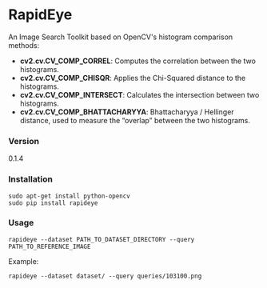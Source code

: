 # RapidEye

An Image Search Toolkit based on OpenCV's histogram comparison methods:

 - **cv2.cv.CV_COMP_CORREL**: Computes the correlation between the two histograms.
 - **cv2.cv.CV_COMP_CHISQR**: Applies the Chi-Squared distance to the histograms.
 - **cv2.cv.CV_COMP_INTERSECT**: Calculates the intersection between two histograms.
 - **cv2.cv.CV_COMP_BHATTACHARYYA**: Bhattacharyya / Hellinger distance, used to measure the “overlap” between the two histograms.

### Version
0.1.4

### Installation

```Shell
sudo apt-get install python-opencv
sudo pip install rapideye
```

### Usage

```Shell
rapideye --dataset PATH_TO_DATASET_DIRECTORY --query PATH_TO_REFERENCE_IMAGE
```

Example:

```Shell
rapideye --dataset dataset/ --query queries/103100.png
```
